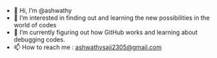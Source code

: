 - 👋 Hi, I’m @ashwathy
- 👀 I’m interested in finding out and learning the new possibilities in the world of codes
- 🌱 I’m currently figuring out how GitHub works and learning about debugging codes.
- 📫 How to reach me : ashwathysaji2305@gmail.com 

<!---
ashwathy23/ashwathy23 is a ✨ special ✨ repository because its `README.md` (this file) appears on your GitHub profile.
You can click the Preview link to take a look at your changes.
--->
